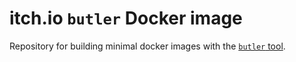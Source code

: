 # itch.io `butler` Docker image

Repository for building minimal docker images with the [`butler` tool](https://itch.io/docs/butler/).
